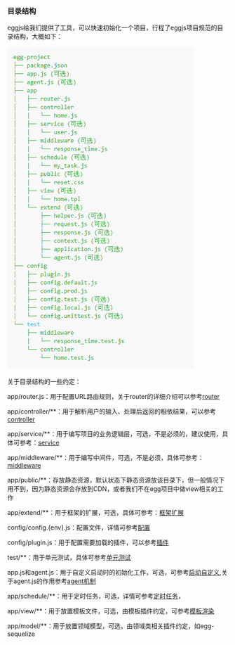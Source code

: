 ### 目录结构

eggjs给我们提供了工具，可以快速初始化一个项目，行程了eggjs项目规范的目录结构，大概如下：

![目录结构](../../public/images/i5.png "目录结构")

关于目录结构的一些约定：

app/router.js：用于配置URL路由规则，关于router的详细介绍可以参考[router](router.md)

app/controller/**：用于解析用户的输入、处理后返回的相依结果，可以参考[controller](controller.md)

app/service/**：用于编写项目的业务逻辑层，可选，不是必须的，建议使用，具体可参考：[service](service.md)

app/middleware/**：用于编写中间件，可选，不是必须，具体可参考：[middleware](middleware.md)

app/public/**：存放静态资源，默认状态下静态资源放该目录下，但一般情况下用不到，因为静态资源会存放到CDN，或者我们不在egg项目中做view相关的工作

app/extend/**：用于框架的扩展，可选，具体可参考：[框架扩展](框架扩展.md)

config/config.{env}.js：配置文件，详情可参考[配置](配置.md)

config/plugin.js：用于配置需要加载的插件，可以参考[插件](插件.md)

test/**：用于单元测试，具体可参考[单元测试](单元测试.md)

app.js和agent.js：用于自定义启动时的初始化工作，可选，可参考[启动自定义](启动自定义.md),关于agent.js的作用参考[agent机制](agent.md)

app/schedule/**：用于定时任务，可选，详情可参考[定时任务](定时任务.md)，

app/view/**：用于放置模板文件，可选，由模板插件约定，可参考[模板渲染](模板渲染.md)

app/model/**：用于放置领域模型，可选，由领域类相关插件约定，如egg-sequelize